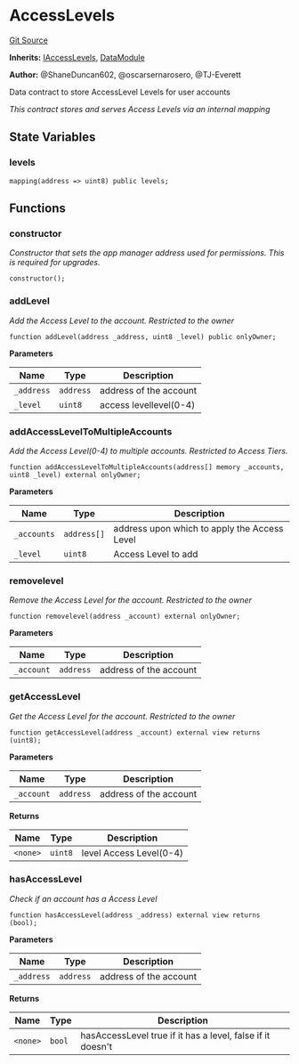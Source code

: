 # AccessLevels
[Git Source](https://github.com/thrackle-io/Tron/blob/239d60d1c3cbbef1a9f14ff953593a8a908ddbe0/src/data/AccessLevels.sol)

**Inherits:**
[IAccessLevels](/src/data/IAccessLevels.sol/interface.IAccessLevels.md), [DataModule](/src/data/DataModule.sol/contract.DataModule.md)

**Author:**
@ShaneDuncan602, @oscarsernarosero, @TJ-Everett

Data contract to store AccessLevel Levels for user accounts

*This contract stores and serves Access Levels via an internal mapping*


## State Variables
### levels

```solidity
mapping(address => uint8) public levels;
```


## Functions
### constructor

*Constructor that sets the app manager address used for permissions. This is required for upgrades.*


```solidity
constructor();
```

### addLevel

*Add the Access Level to the account. Restricted to the owner*


```solidity
function addLevel(address _address, uint8 _level) public onlyOwner;
```
**Parameters**

|Name|Type|Description|
|----|----|-----------|
|`_address`|`address`|address of the account|
|`_level`|`uint8`|access levellevel(0-4)|


### addAccessLevelToMultipleAccounts

*Add the Access Level(0-4) to multiple accounts. Restricted to Access Tiers.*


```solidity
function addAccessLevelToMultipleAccounts(address[] memory _accounts, uint8 _level) external onlyOwner;
```
**Parameters**

|Name|Type|Description|
|----|----|-----------|
|`_accounts`|`address[]`|address upon which to apply the Access Level|
|`_level`|`uint8`|Access Level to add|


### removelevel

*Remove the Access Level for the account. Restricted to the owner*


```solidity
function removelevel(address _account) external onlyOwner;
```
**Parameters**

|Name|Type|Description|
|----|----|-----------|
|`_account`|`address`|address of the account|


### getAccessLevel

*Get the Access Level for the account. Restricted to the owner*


```solidity
function getAccessLevel(address _account) external view returns (uint8);
```
**Parameters**

|Name|Type|Description|
|----|----|-----------|
|`_account`|`address`|address of the account|

**Returns**

|Name|Type|Description|
|----|----|-----------|
|`<none>`|`uint8`|level Access Level(0-4)|


### hasAccessLevel

*Check if an account has a Access Level*


```solidity
function hasAccessLevel(address _address) external view returns (bool);
```
**Parameters**

|Name|Type|Description|
|----|----|-----------|
|`_address`|`address`|address of the account|

**Returns**

|Name|Type|Description|
|----|----|-----------|
|`<none>`|`bool`|hasAccessLevel true if it has a level, false if it doesn't|



